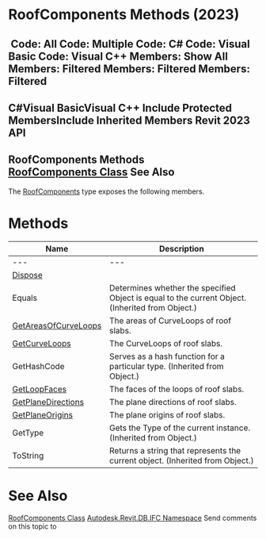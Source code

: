 # RoofComponents Methods (2023)

﻿
 Code: All Code: Multiple Code: C# Code: Visual Basic Code: Visual C++  Members: Show All Members: Filtered Members: Filtered Members: Filtered   
---  
C#Visual BasicVisual C++
Include Protected MembersInclude Inherited Members
Revit 2023 API  
---  
RoofComponents Methods  
[RoofComponents Class](edd1717d-fe80-067c-d5f1-4d84c6a3573b.md "RoofComponents Class") See Also  
---  
The [RoofComponents](edd1717d-fe80-067c-d5f1-4d84c6a3573b.md "RoofComponents Class") type exposes the following members.
# Methods
| Name | Description |
| --- | --- |
| --- | --- | --- |
| [Dispose](0988e875-cea9-289c-fada-eccd98613e32.md "Dispose Method") |
| Equals | Determines whether the specified Object is equal to the current Object. (Inherited from Object.) |
| [GetAreasOfCurveLoops](1701b57d-9a83-16ad-7c64-ac244475ee83.md "GetAreasOfCurveLoops Method") | The areas of CurveLoops of roof slabs. |
| [GetCurveLoops](fc2c72f5-1812-cb28-6665-03794e359f54.md "GetCurveLoops Method") | The CurveLoops of roof slabs. |
| GetHashCode | Serves as a hash function for a particular type.  (Inherited from Object.) |
| [GetLoopFaces](22f14572-2816-43d4-3bc9-8d038ff340df.md "GetLoopFaces Method") | The faces of the loops of roof slabs. |
| [GetPlaneDirections](973fe031-6986-03c7-add3-357a9303344d.md "GetPlaneDirections Method") | The plane directions of roof slabs. |
| [GetPlaneOrigins](3ab35910-ed41-5748-00cb-4e2235b51595.md "GetPlaneOrigins Method") | The plane origins of roof slabs. |
| GetType | Gets the Type of the current instance. (Inherited from Object.) |
| ToString | Returns a string that represents the current object. (Inherited from Object.) |

# See Also
[RoofComponents Class](edd1717d-fe80-067c-d5f1-4d84c6a3573b.md "RoofComponents Class")
[Autodesk.Revit.DB.IFC Namespace](b823fafb-1ba1-896b-4097-142c2817ce74.md "Autodesk.Revit.DB.IFC Namespace")
Send comments on this topic to 